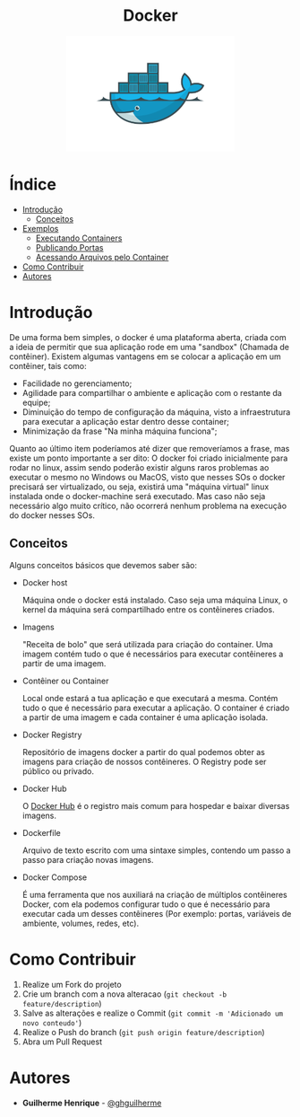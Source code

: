 <p align="center">
  <h1 align="center">Docker</h1>
  <p align="center"><img src="./assets/docker.png" alt="Docker" width="300"></p>
</p>

# Índice

  - [Introdução](#introdução)
    - [Conceitos](#conceitos)
  - [Exemplos](#exemplos)
    - [Executando Containers](examples/1_Executando_Containers/README.md)
    - [Publicando Portas](examples/2_Publicando_Portas/README.md)
    - [Acessando Arquivos pelo Container](examples/3_Acessando_Arquivos_Pelo_Container/README.md)
  - [Como Contribuir](#como-contribuir)
  - [Autores](#autores)

# Introdução

De uma forma bem simples, o docker é uma plataforma aberta, criada com a ideia de permitir que sua aplicação rode em uma "sandbox" (Chamada de contêiner). Existem algumas vantagens em se colocar a aplicação em um contêiner, tais como:
- Facilidade no gerenciamento;
- Agilidade para compartilhar o ambiente e aplicação com o restante da equipe;
- Diminuição do tempo de configuração da máquina, visto a infraestrutura para executar a aplicação estar dentro desse container;
- Minimização da frase "Na minha máquina funciona";

Quanto ao último item poderíamos até dizer que removeríamos a frase, mas existe um ponto importante a ser dito: O docker foi criado inicialmente para rodar no linux, assim sendo poderão existir alguns raros problemas ao executar o mesmo no Windows ou MacOS, visto que nesses SOs o docker precisará ser virtualizado, ou seja, existirá uma "máquina virtual" linux instalada onde o docker-machine será executado. Mas caso não seja necessário algo muito crítico, não ocorrerá nenhum problema na execução do docker nesses SOs.

## Conceitos

Alguns conceitos básicos que devemos saber são:

- Docker host

  Máquina onde o docker está instalado. Caso seja uma máquina Linux, o kernel da máquina será compartilhado entre os contêineres criados.

- Imagens

  "Receita de bolo" que será utilizada para criação do container. Uma imagem contém tudo o que é necessários para executar contêineres a partir de uma imagem.

- Contêiner ou Container

  Local onde estará a tua aplicação e que executará a mesma. Contém tudo o que é necessário para executar a aplicação. O container é criado a partir de uma imagem e cada container é uma aplicação isolada.

- Docker Registry

  Repositório de imagens docker a partir do qual podemos obter as imagens para criação de nossos contêineres. O Registry pode ser público ou privado.

- Docker Hub

  O [Docker Hub](https://hub.docker.com/) é o registro mais comum para hospedar e baixar diversas imagens.

- Dockerfile

  Arquivo de texto escrito com uma sintaxe simples, contendo um passo a passo para criação novas imagens.

- Docker Compose

   É uma ferramenta que nos auxiliará na criação de múltiplos contêineres Docker, com ela podemos configurar tudo o que é necessário para executar cada um desses contêineres (Por exemplo: portas, variáveis de ambiente, volumes, redes, etc).

<!-- CONTRIBUTING -->

# Como Contribuir

1. Realize um Fork do projeto
2. Crie um branch com a nova alteracao (`git checkout -b feature/description`)
3. Salve as alterações e realize o Commit (`git commit -m 'Adicionado um novo conteudo'`)
4. Realize o Push do branch (`git push origin feature/description`)
5. Abra um Pull Request

# Autores

- **Guilherme Henrique** - [@ghguilherme](https://github.com/ghguilherme)
